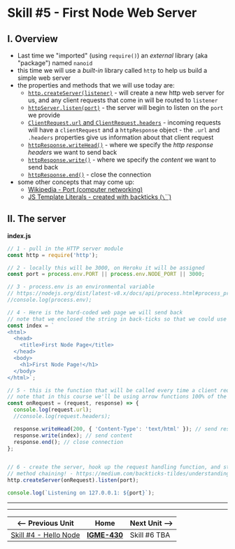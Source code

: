 # Skill #5 - First Node Web Server

## I. Overview

- Last time we "imported" (using `require()`) an *external* library (aka "package") named `nanoid`
- this time we will use a *built-in* library called `http` to help us build a simple web server
- the properties and methods that we will use today are: 
  - [`http.createServer(listener)`](https://nodejs.org/api/http.html#http_http_createserver_options_requestlistener) - will create a new http web server for us, and any client requests that come in will be routed to `listener`
  - [`httpServer.listen(port)`](https://nodejs.org/api/http.html#http_server_listen) - the server will begin to listen on the `port` we provide
  - [`ClientRequest.url` and `ClientRequest.headers`](https://nodejs.org/api/http.html#http_class_http_incomingmessage) - incoming requests will have a `clientRequest` and a `httpResponse` object - the `.url` and `.headers` properties give us information about that client request
  - [`httpResponse.writeHead()`](https://nodejs.org/api/http.html#http_response_writehead_statuscode_statusmessage_headers) - where we specify the *http response headers* we want to send back
  - [`httpResponse.write()`](https://nodejs.org/api/http.html#http_response_write_chunk_encoding_callback) - where we specify the *content* we want to send back
  - [`httpResponse.end()`](https://nodejs.org/api/http.html#http_response_end_data_encoding_callback) - close the connection
- some other concepts that may come up:
  - [Wikipedia - Port (computer networking)](https://en.wikipedia.org/wiki/Port_(computer_networking))
  - [JS Template Literals - created with backticks (`\`\``)](https://developer.mozilla.org/en-US/docs/Web/JavaScript/Reference/Template_literals)
 
 
 
## II. The server

**index.js**

```js
// 1 - pull in the HTTP server module
const http = require('http'); 

// 2 - locally this will be 3000, on Heroku it will be assigned
const port = process.env.PORT || process.env.NODE_PORT || 3000;

// 3 - process.env is an environmental variable
// https://nodejs.org/dist/latest-v8.x/docs/api/process.html#process_process_env
//console.log(process.env);

// 4 - Here is the hard-coded web page we will send back
// note that we enclosed the string in back-ticks so that we could use a nicely formatted multi-line string
const index = `	
<html>
  <head>
    <title>First Node Page</title>
  </head>
  <body>
    <h1>First Node Page!</h1>
  </body>
</html>`;

// 5 - this is the function that will be called every time a client request comes in
// note that in this course we'll be using arrow functions 100% of the time in our server-side code
const onRequest = (request, response) => {
  console.log(request.url);
  //console.log(request.headers);

  response.writeHead(200, { 'Content-Type': 'text/html' }); // send response headers
  response.write(index); // send content
  response.end(); // close connection
};


// 6 - create the server, hook up the request handling function, and start listening on `port`
// method chaining! - https://medium.com/backticks-tildes/understanding-method-chaining-in-javascript-647a9004bd4f
http.createServer(onRequest).listen(port);

console.log(`Listening on 127.0.0.1: ${port}`);
```


<hr><hr>

| <-- Previous Unit | Home | Next Unit -->
| --- | --- | --- 
|   [Skill #4 - Hello Node](4-hello-node.md) |  [**IGME-430**](../) | Skill #6 TBA

